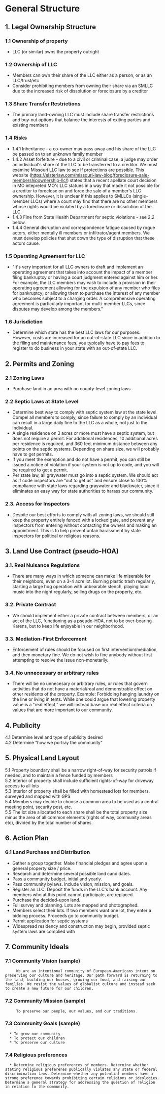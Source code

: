 # General Structure 

## 1. Legal Ownership Structure  
   ### 1.1 Ownership of property  
   * LLC (or similar) owns the property outright  
   ### 1.2 Ownership of LLC 
   * Members can own their share of the LLC either as a person, or as an LLC/trust/etc
   * Consider prohibiting members from owning their share via an SMLLC due to the increased risk of dissolution or foreclosure by a creditor
   ### 1.3 Share Transfer Restrictions 
   * The primary land-owning LLC must include share transfer restrictions and buy-out options that balance the interests of exiting parties and existing members  
   ### 1.4 Risks    
   * 1.4.1 Inheritance - a co-owner may pass away and his share of the LLC be passed on to an unknown family member  
   * 1.4.2 Asset forfeiture - due to a civil or criminal case, a judge may order an individual's share of the LLC to be transferred to a creditor. We must examine Missouri LLC law to see if protections are possible. This website (https://elsterlaw.com/missouri-law-blog/foreclosure-sale-membershipownership-llc/) states that a recent apellate court decision in MO intepreted MO's LLC statues in a way that made it not possible for a creditor to foreclose on and force the sale of a member's LLC ownership. However, it is unclear if this applies to SMLLCs (single-member LLCs) where a court may find that there are no other members whose rights would be violated by a foreclosure or dissolution of the LLC. 
   * 1.4.3 Fine from State Health Department for septic violations - see 2.2 below.
   * 1.4.4 General disruption and correspondence fatigue caused by rogue actors, either mentally ill members or infiltrator/agent members. We must develop policies that shut down the type of disruption that these actors cause. 
   ### 1.5 Operating Agreement for LLC 
   * "It's very important for all LLC owners to draft and implement an operating agreement that takes into account the impact of a member filing bankruptcy or having a court judgment entered against him or her. For example, the LLC members may wish to include a provision in their operating agreement allowing for the expulsion of any member who files for bankruptcy; or allowing them to purchase the interest of any member who becomes subject to a charging order. A comprehensive operating agreement is particularly important for multi-member LLCs, since disputes may develop among the members."  
   ### 1.6 Jurisdiction 
   * Determine which state has the best LLC laws for our purposes. However, costs are increased for an out-of-state LLC since in addition to the filing and maintenance fees, you typically have to pay fees to register to do business in your state with an out-of-state LLC.  
## 2. Permits and Zoning  
   ### 2.1 Zoning Laws 
   * Purchase land in an area with no county-level zoning laws  
   ### 2.2 Septic Laws at State Level 
   * Determine best way to comply with septic system law at the state level. Compel all members to comply, since failure to comply by an individual can result in a large daily fine to the LLC as a whole, not just to the individual.
   * A single residence on 3 acres or more must have a septic system, but does not require a permit. For additional residences, 10 additional acres per residence is required, and 360 feet minimum distance between any points on the septic systems. Depending on share size, we will probably have to get permits. 
   * If you meet the exemption and do not have a permit, you can still be issued a notice of violation if your system is not up to code, and you will be required to get a permit.
   * Per state law, all graywater must go into a septic system. We should act as if code inspectors are "out to get us" and ensure close to 100% compliance with state laws regarding graywater and blackwater, since it eliminates an easy way for state authorities to harass our community. 
   ### 2.3. Access for Inspectors 
   * Despite our best efforts to comply with all zoning laws, we should still keep the property entirely fenced with a locked gate, and prevent any inspectors from entering without contacting the owners and making an appointment. This is to help prevent unfair harassment by state inspectors for political or religious reasons. 
## 3. Land Use Contract (pseudo-HOA)  
   ### 3.1. Real Nuisance Regulations  
   * There are many ways in which someone can make life miserable for their neighbors, even on a 3-4 acre lot. Burning plastic trash regularly, starting a large hog operation with unbearable stench, playing loud music into the night regularly, selling drugs on the property, etc.  
   ### 3.2. Private Contract  
   * We should implement either a private contract between members, or an act of the LLC, functioning as a pseudo-HOA, not to be over-bearing Karens, but to keep life enjoyable in our neighborhood.    
   ### 3.3. Mediation-First Enforcement  
   * Enforcement of rules should be focused on first intervention/mediation, and then monetary fine. We do not wish to fine anybody without first attempting to resolve the issue non-monetarily.    
   ### 3.4. No unnecessary or arbitrary rules  
   * There will be no unnecesary or arbitrary rules, or rules that govern activities that do not have a material/real and demonstrable effect on other residents of the property. Example: Forbidding hanging laundry on the line or living in tents.   While one could argue that lowering property value is a "real effect," we will instead base our real effect criteria on values that are more important to our community.   
## 4. Publicity
   4.1 Determine level and type of publicity desired  
   4.2 Determine "how we portray the community" 
## 5. Physical Land Layout 
   5.1 Property boundary shall be a narrow right-of-way for security patrols if needed, and to maintain a fence funded by members  
   5.2 Interior of property shall include sufficient rights-of-way for driveway access to all lots  
   5.3 Interior of property shall be filled with homestead lots for members, surveyed and mapped with GPS  
   5.4 Members may decide to choose a common area to be used as a central meeting point, security post, etc.  
   5.5 The lot size allocated to each share shall be the total property size minus the area of all common elements (rights of way, community areas etc), divided by the total number of shares.  
## 6. Action Plan 
   ### 6.1 Land Purchase and Distribution 
   * Gather a group together. Make financial pledges and agree upon a general property size / price. 
   * Research and determine several possible land candidates.
   * Pass a community budget, initial and yearly. 
   * Pass community bylaws. Include vision, mission, and goals. 
   * Register an LLC. Deposit the funds in the LLC's bank account. Any members who at this point cannot participate, are replaced. 
   * Purchase the decided-upon land.
   * Full survey and planning. Lots are mapped and photographed.
   * Members select their lots. If two members want one lot, they enter a bidding process. Proceeds go to community budget. 
   * Permit application for septic systems
   * Widespread residency and construction may begin, provided septic system laws are complied with  
## 7. Community Ideals  
   ### 7.1 Community Vision (sample)  
         We are an intentional community of European-Americans intent on preserving our culture and heritage. Our path forward is returning to the land, building our houses, growing our food, and raising our families. We resist the values of globalist culture and instead seek to create a new future for our children. 
   ### 7.2 Community Mission (sample)   
         To preserve our people, our values, and our traditions. 
   ### 7.3 Community Goals (sample)   
      * To grow our community 
      * To protect our children 
      * To preserve our culture 
   ### 7.4 Religious preferences 
      * Determine religious preferences of members. Determine whether stating religious preferenes publically violates any state or federal discrimination laws. Determine whether any potential members have a strong preference towards prohibiting certain religions or ideologies. Determine a general strategy for addressing the question of religion in relation to the community. 
